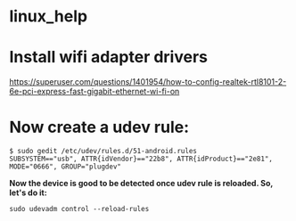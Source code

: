 # linux_help

# Install wifi adapter drivers

https://superuser.com/questions/1401954/how-to-config-realtek-rtl8101-2-6e-pci-express-fast-gigabit-ethernet-wi-fi-on

# Now create a udev rule:

    $ sudo gedit /etc/udev/rules.d/51-android.rules
    SUBSYSTEM=="usb", ATTR{idVendor}=="22b8", ATTR{idProduct}=="2e81", MODE="0666", GROUP="plugdev"
    
  <b>Now the device is good to be detected once udev rule is reloaded. So, let's do it:</b>
  
    sudo udevadm control --reload-rules
